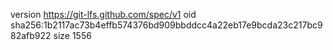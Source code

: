 version https://git-lfs.github.com/spec/v1
oid sha256:1b2117ac73b4effb574376bd909bbddcc4a22eb17e9bcda23c217bc982afb922
size 1556
